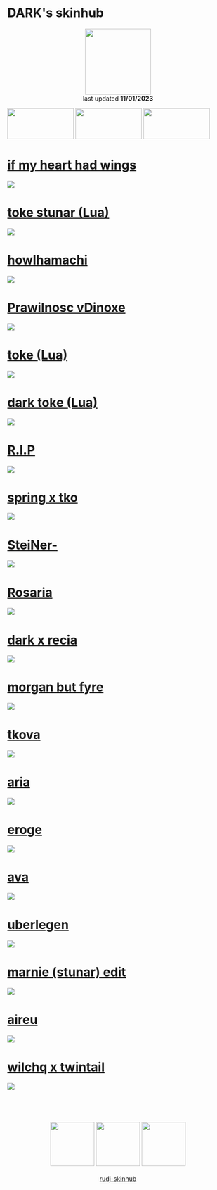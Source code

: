 # DARK's skinhub
<p align="center">
<a href="https://osu.ppy.sh/users/5240155">
  <img src="https://a.ppy.sh/5240155"  
       width="150"
       height="150"></a>
<br>
last updated <b>11/01/2023</b>
</p>

<a href="https://www.youtube.com/watch?v=kbbgypvGPgM">
<img src="https://i.imgur.com/uDyKiLi.png"
       width="151" 
       height="70"/></a>

<a href="https://sites.google.com/view/osu-skins-br/dark">
<img src="https://i.imgur.com/WPSNbSx.png"
       width="151" 
       height="70"/></a>

<a href="https://github.com/ryancranie/skinhub/blob/tyfh/aeshub.md">
<img src="https://i.imgur.com/nnkLwEo.png" 
       width="151" 
       height="70"/></a>

# [if my heart had wings](https://github.com/ryancranie/skinhub/raw/tyfh/player/dark/if%20my%20heart%20had%20wings.osk)
[![](https://i.imgur.com/8nlceaX.png)](https://github.com/ryancranie/skinhub/raw/tyfh/player/dark/if%20my%20heart%20had%20wings.osk)

# [toke stunar (Lua)](https://github.com/ryancranie/skinhub/raw/tyfh/player/dark/-%20%2B%20toke%20stunar.osk)
[![](https://i.imgur.com/bOilDwJ.png)](https://github.com/ryancranie/skinhub/raw/tyfh/player/dark/-%20%2B%20toke%20stunar.osk)

# [howlhamachi](https://github.com/ryancranie/skinhub/raw/tyfh/player/dark/howl.osk)
[![](https://i.imgur.com/ARFxpZD.png)](https://github.com/ryancranie/skinhub/raw/tyfh/player/dark/howl.osk)

# [Prawilnosc vDinoxe](https://github.com/ryancranie/skinhub/raw/tyfh/player/dark/Prawilnosc_vDinoxe.osk)
[![](https://i.imgur.com/zXe9Za2.png)](https://github.com/ryancranie/skinhub/raw/tyfh/player/dark/Prawilnosc_vDinoxe.osk)

# [toke (Lua)](https://github.com/ryancranie/skinhub/raw/tyfh/player/dark/-%20%2B%20toke.osk)
[![](https://i.imgur.com/rX8Q4Ld.png)](https://github.com/ryancranie/skinhub/raw/tyfh/player/dark/-%20%2B%20toke.osk)

# [dark toke (Lua)](https://github.com/ryancranie/skinhub/raw/tyfh/player/dark/-%20%2B%20dark%20toke.osk)
[![](https://i.imgur.com/m5qZuke.png)](https://github.com/ryancranie/skinhub/raw/tyfh/player/dark/-%20%2B%20dark%20toke.osk)

# [R.I.P](https://github.com/ryancranie/skinhub/raw/tyfh/player/dark/R.I.P.osk)
[![](https://i.imgur.com/ny3dOwg.png)](https://github.com/ryancranie/skinhub/raw/tyfh/player/dark/R.I.P.osk)

# [spring x tko](https://github.com/ryancranie/skinhub/raw/tyfh/player/dark/-%20spring%20x%20tko.osk)
[![](https://i.imgur.com/3SjxXZh.png)](https://github.com/ryancranie/skinhub/raw/tyfh/player/dark/-%20spring%20x%20tko.osk)

# [SteiNer-](https://github.com/ryancranie/skinhub/raw/tyfh/player/dark/SteiNer-.osk)
[![](https://i.imgur.com/VuYnzF8.png)](https://github.com/ryancranie/skinhub/raw/tyfh/player/dark/SteiNer-.osk)

# [Rosaria](https://github.com/ryancranie/skinhub/raw/tyfh/player/dark/Rosaria.osk)
[![](https://i.imgur.com/AS0hNxC.png)](https://github.com/ryancranie/skinhub/raw/tyfh/player/dark/Rosaria.osk)

# [dark x recia](https://github.com/ryancranie/skinhub/raw/tyfh/player/dark/-%20%2B%20dark%20x%20recia.osk)
[![](https://i.imgur.com/1eYxURh.png)](https://github.com/ryancranie/skinhub/raw/tyfh/player/dark/-%20%2B%20dark%20x%20recia.osk)

# [morgan but fyre](https://github.com/ryancranie/skinhub/raw/tyfh/player/dark/morgan_but_fyre.osk)
[![](https://i.imgur.com/5eYnpx1.png)](https://github.com/ryancranie/skinhub/raw/tyfh/player/dark/morgan_but_fyre.osk)

# [tkova](https://github.com/ryancranie/skinhub/raw/tyfh/player/dark/h8qw06.osk)
[![](https://i.imgur.com/i8p7yQs.png)](https://github.com/ryancranie/skinhub/raw/tyfh/player/dark/h8qw06.osk)

# [aria](https://github.com/ryancranie/skinhub/raw/tyfh/player/dark/-%20%2B%20aria.osk)
[![](https://i.imgur.com/hx3KmH6.png)](https://github.com/ryancranie/skinhub/raw/tyfh/player/dark/-%20%2B%20aria.osk)

# [eroge](https://github.com/ryancranie/skinhub/raw/tyfh/player/dark/eroge.osk)
[![](https://i.imgur.com/RCoDiGh.png)](https://github.com/ryancranie/skinhub/raw/tyfh/player/dark/eroge.osk)

# [ava](https://github.com/ryancranie/skinhub/raw/tyfh/player/dark/%2B%20ava%20v1.osk)
[![](https://i.imgur.com/J7qPYCz.png)](https://github.com/ryancranie/skinhub/raw/tyfh/player/dark/%2B%20ava%20v1.osk)

# [uberlegen](https://github.com/ryancranie/skinhub/raw/tyfh/player/dark/Uberlegen_Skin_beta9.osk)
[![](https://i.imgur.com/vgDrllN.png)](https://github.com/ryancranie/skinhub/raw/tyfh/player/dark/Uberlegen_Skin_beta9.osk)

# [marnie (stunar) edit](https://github.com/ryancranie/skinhub/raw/tyfh/player/dark/marnie%20(stunar)%20edit.osk)
[![](https://i.imgur.com/qO20WhO.png)](https://github.com/ryancranie/skinhub/raw/tyfh/player/dark/marnie%20(stunar)%20edit.osk)

# [aireu](https://github.com/ryancranie/skinhub/raw/tyfh/player/dark/-_Aireu.osk)
[![](https://i.imgur.com/LUv0xa7.png)](https://github.com/ryancranie/skinhub/raw/tyfh/player/dark/-_Aireu.osk)

# [wilchq x twintail](https://github.com/ryancranie/skinhub/raw/tyfh/player/dark/wilchq%20edit.osk)
[![](https://i.imgur.com/ZFmETSM.png)](https://github.com/ryancranie/skinhub/raw/tyfh/player/dark/wilchq%20edit.osk)

#
<p align="center">
  <br></br>
  <a href="https://www.twitch.tv/darkosu_">
  <img src="https://i.imgur.com/HM030lk.png" 
       width="100" 
       height="100"></a>
  <a href="https://www.youtube.com/channel/UC9MljNLpwSJw5MureE5sU5Q">
  <img src="https://i.imgur.com/YWbDUUy.png"  
       width="100" 
       height="100"></a>
  <a href="https://twitter.com/fvrsty">
  <img src="https://i.imgur.com/PUQ5uWf.png" 
       width="100" 
       height="100"></a>
  <br></br>
  <a href="README.md">rudj-skinhub</a>
 </p>

